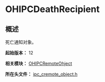 # OHIPCDeathRecipient
<!--Kit: IPC Kit-->
<!--Subsystem: Communication-->
<!--Owner: @xdx19211@luodonghui0157-->
<!--SE: @zhaopeng_gitee-->
<!--TSE: @maxiaorong2-->

## 概述

死亡通知对象。

**起始版本：** 12

**相关模块：** [OHIPCRemoteOhject](capi-ohipcremoteobject.md)

**所在头文件：** [ipc_cremote_object.h](capi-ipc-cremote-object-h.md)

